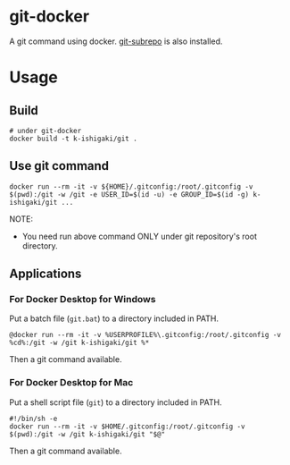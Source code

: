 # git-docker

A git command using docker.
[git-subrepo](https://github.com/ingydotnet/git-subrepo) is also installed.

# Usage

## Build

```Shell
# under git-docker
docker build -t k-ishigaki/git .
```
## Use git command

```Shell
docker run --rm -it -v ${HOME}/.gitconfig:/root/.gitconfig -v $(pwd):/git -w /git -e USER_ID=$(id -u) -e GROUP_ID=$(id -g) k-ishigaki/git ...
```

NOTE:
 * You need run above command ONLY under git repository's root directory.

## Applications

### For Docker Desktop for Windows

Put a batch file (`git.bat`) to a directory included in PATH.

```Batchfile
@docker run --rm -it -v %USERPROFILE%\.gitconfig:/root/.gitconfig -v %cd%:/git -w /git k-ishigaki/git %*
```
Then a git command available.

### For Docker Desktop for Mac

Put a shell script file (`git`) to a directory included in PATH.

```Shell
#!/bin/sh -e
docker run --rm -it -v $HOME/.gitconfig:/root/.gitconfig -v $(pwd):/git -w /git k-ishigaki/git "$@"
```
Then a git command available.
